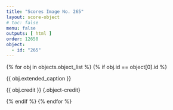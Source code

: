 ```yaml
---
title: "Scores Image No. 265"
layout: score-object
# toc: false
menu: false
outputs: [ html ]
order: 12650
object:
  - id: "265"
---
```


{% for obj in objects.object_list %}
{% if obj.id == object[0].id %}

{{ obj.extended_caption }}

{{ obj.credit }} {.object-credit}

{% endif %}
{% endfor %}
